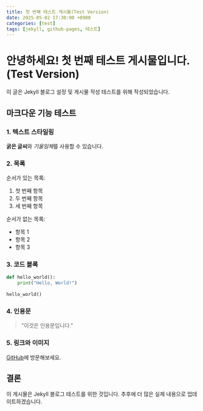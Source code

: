 ```yaml
---
title: 첫 번째 테스트 게시물(Test Version)
date: 2025-05-02 17:30:00 +0900
categories: [test]
tags: [jekyll, github-pages, 테스트]
---
```


# 안녕하세요! 첫 번째 테스트 게시물입니다.(Test Version)

이 글은 Jekyll 블로그 설정 및 게시물 작성 테스트를 위해 작성되었습니다.

## 마크다운 기능 테스트

### 1. 텍스트 스타일링

**굵은 글씨**와 *기울임체*를 사용할 수 있습니다.

### 2. 목록

순서가 있는 목록:
1. 첫 번째 항목
2. 두 번째 항목
3. 세 번째 항목

순서가 없는 목록:
- 항목 1
- 항목 2
- 항목 3

### 3. 코드 블록

```python
def hello_world():
    print("Hello, World!")
    
hello_world()
```

### 4. 인용문

> "이것은 인용문입니다."

### 5. 링크와 이미지

[GitHub](https://github.com)에 방문해보세요.

## 결론

이 게시물은 Jekyll 블로그 테스트를 위한 것입니다. 추후에 더 많은 실제 내용으로 업데이트하겠습니다. 